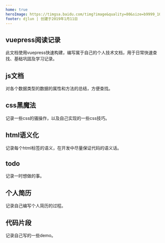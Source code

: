 ```yaml
---
home: true
heroImage: https://timgsa.baidu.com/timg?image&quality=80&size=b9999_10000&sec=1547454049593&di=8326d03ba2207a95d178373a7bc2c4c8&imgtype=0&src=http%3A%2F%2Fimgsrc.baidu.com%2Fimage%2Fc0%253Dshijue1%252C0%252C0%252C294%252C40%2Fsign%3Dcad2c71522381f308a1485eac168267d%2Fe824b899a9014c083afbdd88007b02087af4f4df.jpg
footer: djlun | 创建于2019年1月11日
---
```

<div class="features">
  <div class="feature">
    <h2>vuepress阅读记录</h2>
    <p>此文档使用vuepress快速构建，编写属于自己的个人技术文档，用于日常快速查找、基础巩固及学习记录。</p>
  </div>
  <div class="feature">
    <h2>js文档</h2>
    <p>对各个数据类型的数据的属性和方法的总结，方便查找。</p>
  </div>
  <div class="feature">
    <h2>css黑魔法</h2>
    <p>记录一些css的骚操作，以及自己实现的一些css技巧。</p>
  </div>
<!-- </div>
<div class="features"> -->
  <div class="feature">
    <h2>html语义化</h2>
    <p>记录每个html标签的语义，在开发中尽量保证代码的语义话。</p>
  </div>
  <div class="feature">
    <h2>todo</h2>
    <p>记录一时想做的事。</p>
  </div>
  <div class="feature">
    <h2>个人简历</h2>
    <p>记录自己编写个人简历的过程。</p>
  </div>
<!-- </div>
<div class="features"> -->
  <div class="feature">
    <h2>代码片段</h2>
    <p>记录自己写的一些demo。</p>
  </div>
  <div class="feature">
    <h2></h2>
    <p></p>
  </div>
  <div class="feature">
    <h2></h2>
    <p></p>
  </div>
</div>
